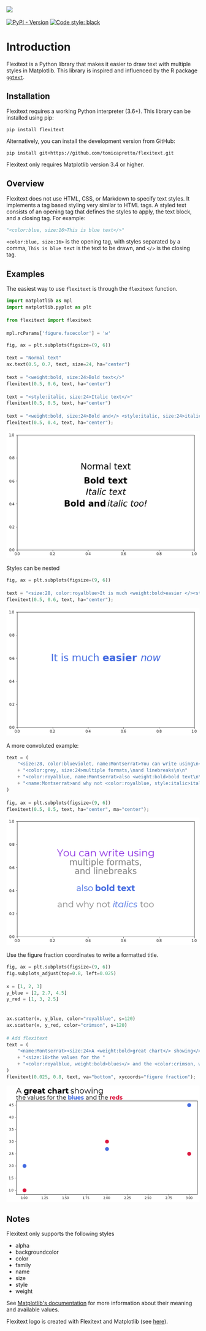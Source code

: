 <img class="logo" src="https://raw.githubusercontent.com/tomicapretto/flexitext/main/docsite/logo.png"/>

[![PyPI - Version](https://img.shields.io/pypi/v/flexitext.svg)](https://pypi.org/project/flexitext/)
[![Code style: black](https://img.shields.io/badge/code%20style-black-000000.svg)](https://github.com/ambv/black)


# Introduction

Flexitext is a Python library that makes it easier to draw text with multiple styles in Matplotlib. This library is inspired and influenced by the R package [`ggtext`](https://wilkelab.org/ggtext/).


## Installation

Flexitext requires a working Python interpreter (3.6+). This library can be installed using pip:

    pip install flexitext

Alternatively, you can install the development version from GitHub:

    pip install git+https://github.com/tomicapretto/flexitext.git


Flexitext only requires Matplotlib version 3.4 or higher.


## Overview

Flexitext does not use HTML, CSS, or Markdown to specify text styles. It implements a tag based styling very similar to HTML tags. A styled text consists of an opening tag that defines the styles to apply, the text block, and a closing tag. For example:

```python
"<color:blue, size:16>This is blue text</>"
```

`<color:blue, size:16>` is the opening tag, with styles separated by a comma, `This is blue text` is the text to be drawn, and `</>` is the closing tag.


## Examples

The easiest way to use `flexitext` is through the `flexitext` function.


```python
import matplotlib as mpl
import matplotlib.pyplot as plt

from flexitext import flexitext

mpl.rcParams['figure.facecolor'] = 'w'
```


```python
fig, ax = plt.subplots(figsize=(9, 6))

text = "Normal text"
ax.text(0.5, 0.7, text, size=24, ha="center")

text = "<weight:bold, size:24>Bold text</>"
flexitext(0.5, 0.6, text, ha="center")

text = "<style:italic, size:24>Italic text</>"
flexitext(0.5, 0.5, text, ha="center")

text = "<weight:bold, size:24>Bold and</> <style:italic, size:24>italic too!</>"
flexitext(0.5, 0.4, text, ha="center");
```


    
![png](index_files/index_2_0.png)
    


Styles can be nested


```python
fig, ax = plt.subplots(figsize=(9, 6))

text = "<size:28, color:royalblue>It is much <weight:bold>easier </><style:italic>now</></>"
flexitext(0.5, 0.6, text, ha="center");
```


    
![png](index_files/index_4_0.png)
    


A more convoluted example:


```python
text = (
    "<size:28, color:blueviolet, name:Montserrat>You can write using\n</>"
    + "<color:grey, size:24>multiple formats,\nand linebreaks\n\n"
    + "<color:royalblue, name:Montserrat>also <weight:bold>bold text\n\n</></>"
    + "<name:Montserrat>and why not <color:royalblue, style:italic>italics</> too</></>"
)

fig, ax = plt.subplots(figsize=(9, 6))
flexitext(0.5, 0.5, text, ha="center", ma="center");
```


    
![png](index_files/index_6_0.png)
    


Use the figure fraction coordinates to write a formatted title.


```python
fig, ax = plt.subplots(figsize=(9, 6))
fig.subplots_adjust(top=0.8, left=0.025)

x = [1, 2, 3]
y_blue = [2, 2.7, 4.5]
y_red = [1, 3, 2.5]


ax.scatter(x, y_blue, color="royalblue", s=120)
ax.scatter(x, y_red, color="crimson", s=120)

# Add flexitext
text = (
    "<name:Montserrat><size:24>A <weight:bold>great chart</> showing</>\n"
    + "<size:18>the values for the "
    + "<color:royalblue, weight:bold>blues</> and the <color:crimson, weight:bold>reds</></></>"
)
flexitext(0.025, 0.8, text, va="bottom", xycoords="figure fraction");
```


    
![png](index_files/index_8_0.png)
    


## Notes

Flexitext only supports the following styles

* alpha
* backgroundcolor
* color
* family
* name
* size
* style
* weight

See [Matplotlib's documentation](https://matplotlib.org/stable/api/_as_gen/matplotlib.axes.Axes.text.html#matplotlib.axes.Axes.text) for more information about their meaning and available values.

Flexitext logo is created with Flexitext and Matplotlib (see [here](https://github.com/tomicapretto/flexitext/tree/main/docsite/logo.ipynb)).
